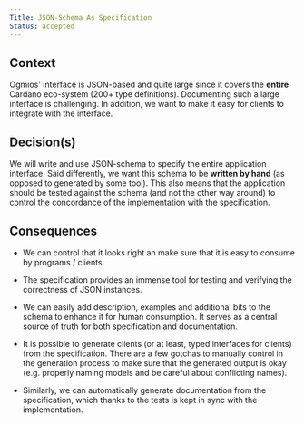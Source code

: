 ```yaml
---
Title: JSON-Schema As Specification
Status: accepted
---
```


<!-- ADR template adapted from Michael Nygard's -->

## Context

<!-- What is the issue that we're seeing that is motivating this decision or change? -->

Ogmios' interface is JSON-based and quite large since it covers the **entire** Cardano eco-system (200+ type definitions). Documenting such a large interface is challenging. In addition, we want to make it easy for clients to integrate with the interface. 

## Decision(s)

<!-- What is the change that we're proposing and/or doing? -->

We will write and use JSON-schema to specify the entire application interface. Said differently, we want this schema to be **written by hand** (as opposed to generated by some tool). This also means that the application should be tested against the schema (and not the other way around) to control the concordance of the implementation with the specification.

## Consequences

<!-- What becomes easier or more difficult to do because of this change? -->

- We can control that it looks right an make sure that it is easy to consume by programs / clients. 

- The specification provides an immense tool for testing and verifying the correctness of JSON instances. 

- We can easily add description, examples and additional bits to the schema to enhance it for human consumption. It serves as a central source of truth for both specification and documentation. 

- It is possible to generate clients (or at least, typed interfaces for clients) from the specification. There are a few gotchas to manually control in the generation process to make sure that the generated output is okay (e.g. properly naming models and be careful about conflicting names).

- Similarly, we can automatically generate documentation from the specification, which thanks to the tests is kept in sync with the implementation.
